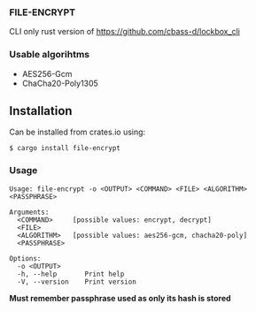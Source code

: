 ### FILE-ENCRYPT
CLI only rust version of https://github.com/cbass-d/lockbox_cli

### Usable algorihtms
* AES256-Gcm
* ChaCha20-Poly1305

## Installation
Can be installed from crates.io using:
```
$ cargo install file-encrypt
```

### Usage
```
Usage: file-encrypt -o <OUTPUT> <COMMAND> <FILE> <ALGORITHM> <PASSPHRASE>

Arguments:
  <COMMAND>     [possible values: encrypt, decrypt]
  <FILE>        
  <ALGORITHM>   [possible values: aes256-gcm, chacha20-poly]
  <PASSPHRASE>  

Options:
  -o <OUTPUT>      
  -h, --help       Print help
  -V, --version    Print version
```

**Must remember passphrase used as only its hash is stored**

